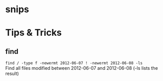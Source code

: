 snips
=====

# Tips & Tricks

## find

`find / -type f -newermt 2012-06-07 ! -newermt 2012-06-08 -ls`  
Find all files modified between 2012-06-07 and 2012-06-08 
(-ls lists the result)
